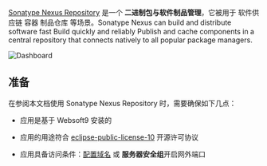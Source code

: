 [Sonatype Nexus Repository](https://www.sonatype.com/products/sonatype-nexus-repository) 是一个 **二进制包与软件制品管理**，它被用于 软件供应链 容器 制品仓库  等场景。Sonatype Nexus  can build and distribute software fast Build quickly and reliably Publish and cache components in a central repository that connects natively to all popular package managers. 


![Dashboard](https://libs.websoft9.com/Websoft9/DocsPicture/zh/nexus/nexus-gui-websoft9.webp)


## 准备

在参阅本文档使用 Sonatype Nexus Repository 时，需要确保如下几点：

- 应用是基于 Websoft9 安装的

- 应用的用途符合 [eclipse-public-license-10](https://opensource.org/license/epl-1-0/) 开源许可协议

- 应用具备访问条件：[配置域名](./guide/appsetdomain) 或 **服务器安全组**开启网外端口
